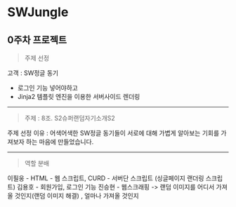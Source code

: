 # SWJungle

## 0주차 프로젝트

> 주제 선정

고객 : SW정글 동기

- 로그인 기능 넣어야하고
- Jinja2 템플릿 엔진을 이용한 서버사이드 렌더링

---

> 주제 : 8조. S2슈퍼랜덤자기소개S2

주제 선정 이유 : 어색어색한 SW정글 동기들이 서로에 대해 가볍게 알아보는 기회를 가져보자 하는 마음에 만들었습니다.

---

> 역할 분배

이필웅 - HTML - 웹 스크립트, CURD - 서버단 스크립트 (싱글페이지 랜더링 스크립트)
김용호 - 회원가입, 로그인 기능
진승현 - 웹스크래핑 -> 랜덤 이미지를 어디서 가져올 것인지(랜덤 이미지 해결) , 얼마나 가져올 것인지
